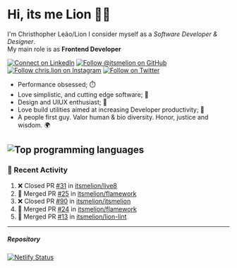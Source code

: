 # Hi, its me Lion 👋🦁

I'm Christhopher Leão/Lion
I consider myself as a _Software Developer & Designer_.<br/>My main role is as <b>Frontend Developer</b>
<br />

[![Connect on LinkedIn](https://img.shields.io/badge/--linkedin?label=LinkedIn&logo=LinkedIn&style=social)](https://www.linkedin.com/in/chrislion)
[![Follow @itsmelion on GitHub](https://img.shields.io/github/followers/itsmelion?label=follow%20%40itsmeLion&style=social)](https://github.com/itsmelion)
[![Follow chris.lion on Instagram](https://img.shields.io/badge/--instagram?label=@chris.lion&logo=Instagram&style=social)](https://instagram.com/chris.lion)
[![Follow on Twitter](https://img.shields.io/badge/--twitter?label=@ChrisLion_me&logo=Twitter&style=social)](https://twitter.com/chrislion_me)

- Performance obsessed; ⏱️
- Love simplistic, and cutting edge software; 📆
- Design and UIUX enthusiast; 🎨
- Love build utilities aimed at increasing Developer productivity; 🧰
- A people first guy. Valor human & bio diversity. Honor, justice and wisdom. 🌍

![Top programming languages](https://github-readme-stats.vercel.app/api/top-langs/?username=itsmelion&hide=php)
---
### 📰 Recent Activity

<!--START_SECTION:activity-->
1. ❌ Closed PR [#31](https://github.com//itsmelion/live8/pull/31) in [itsmelion/live8](https://github.com//itsmelion/live8)
2. 🎉 Merged PR [#25](https://github.com//itsmelion/flamework/pull/25) in [itsmelion/flamework](https://github.com//itsmelion/flamework)
3. ❌ Closed PR [#90](https://github.com//itsmelion/itsmelion/pull/90) in [itsmelion/itsmelion](https://github.com//itsmelion/itsmelion)
4. 🎉 Merged PR [#24](https://github.com//itsmelion/flamework/pull/24) in [itsmelion/flamework](https://github.com//itsmelion/flamework)
5. 🎉 Merged PR [#13](https://github.com//itsmelion/lion-lint/pull/13) in [itsmelion/lion-lint](https://github.com//itsmelion/lion-lint)
<!--END_SECTION:activity-->

___

##### Repository
[![Netlify Status](https://api.netlify.com/api/v1/badges/9e2e6136-1ab9-42fc-8d4e-188512d5d841/deploy-status)](https://app.netlify.com/sites/lion-portfolio/deploys)
